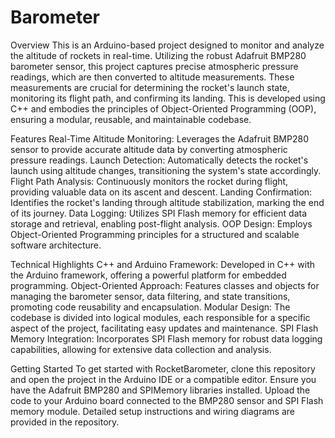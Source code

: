 # Barometer
Overview
This is an Arduino-based project designed to monitor and analyze the altitude of rockets in real-time. Utilizing the robust Adafruit BMP280 barometer sensor, this project captures precise atmospheric pressure readings, which are then converted to altitude measurements. These measurements are crucial for determining the rocket's launch state, monitoring its flight path, and confirming its landing. This is developed using C++ and embodies the principles of Object-Oriented Programming (OOP), ensuring a modular, reusable, and maintainable codebase.

Features
Real-Time Altitude Monitoring: Leverages the Adafruit BMP280 sensor to provide accurate altitude data by converting atmospheric pressure readings.
Launch Detection: Automatically detects the rocket's launch using altitude changes, transitioning the system's state accordingly.
Flight Path Analysis: Continuously monitors the rocket during flight, providing valuable data on its ascent and descent.
Landing Confirmation: Identifies the rocket's landing through altitude stabilization, marking the end of its journey.
Data Logging: Utilizes SPI Flash memory for efficient data storage and retrieval, enabling post-flight analysis.
OOP Design: Employs Object-Oriented Programming principles for a structured and scalable software architecture.

Technical Highlights
C++ and Arduino Framework: Developed in C++ with the Arduino framework, offering a powerful platform for embedded programming.
Object-Oriented Approach: Features classes and objects for managing the barometer sensor, data filtering, and state transitions, promoting code reusability and encapsulation.
Modular Design: The codebase is divided into logical modules, each responsible for a specific aspect of the project, facilitating easy updates and maintenance.
SPI Flash Memory Integration: Incorporates SPI Flash memory for robust data logging capabilities, allowing for extensive data collection and analysis.

Getting Started
To get started with RocketBarometer, clone this repository and open the project in the Arduino IDE or a compatible editor. Ensure you have the Adafruit BMP280 and SPIMemory libraries installed. Upload the code to your Arduino board connected to the BMP280 sensor and SPI Flash memory module. Detailed setup instructions and wiring diagrams are provided in the repository.
